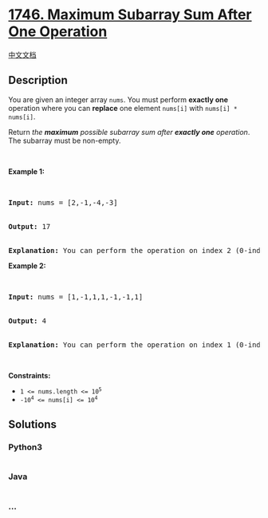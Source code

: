 # [1746. Maximum Subarray Sum After One Operation](https://leetcode.com/problems/maximum-subarray-sum-after-one-operation)

[中文文档](/solution/1700-1799/1746.Maximum%20Subarray%20Sum%20After%20One%20Operation/README.md)

## Description

<p>You are given an integer array <code>nums</code>. You must perform <strong>exactly one</strong> operation&nbsp;where you can <strong>replace</strong> one&nbsp;element <code>nums[i]</code> with <code>nums[i] * nums[i]</code>.&nbsp;</p>

<p>Return <em>the <strong>maximum</strong> possible subarray sum after <strong>exactly&nbsp;one</strong> operation</em>. The subarray must be non-empty.</p>

<p>&nbsp;</p>

<p><strong>Example 1:</strong></p>

<pre>


<strong>Input:</strong> nums = [2,-1,-4,-3]


<strong>Output:</strong> 17


<strong>Explanation:</strong> You can perform the operation on index 2 (0-indexed) to make nums = [2,-1,<strong>16</strong>,-3]. Now, the maximum subarray sum is 2 + -1 + 16 = 17.</pre>

<p><strong>Example 2:</strong></p>

<pre>


<strong>Input:</strong> nums = [1,-1,1,1,-1,-1,1]


<strong>Output:</strong> 4


<strong>Explanation:</strong> You can perform the operation on index 1 (0-indexed) to make nums = [1,<strong>1</strong>,1,1,-1,-1,1]. Now, the maximum subarray sum is 1 + 1 + 1 + 1 = 4.</pre>

<p>&nbsp;</p>

<p><strong>Constraints:</strong></p>

<ul>
    <li><code>1 &lt;= nums.length &lt;= 10<sup>5</sup></code></li>
    <li><code>-10<sup>4</sup>&nbsp;&lt;= nums[i] &lt;= 10<sup>4</sup></code></li>
</ul>

## Solutions

<!-- tabs:start -->

### **Python3**

```python


```

### **Java**

```java


```

### **...**

```


```

<!-- tabs:end -->
